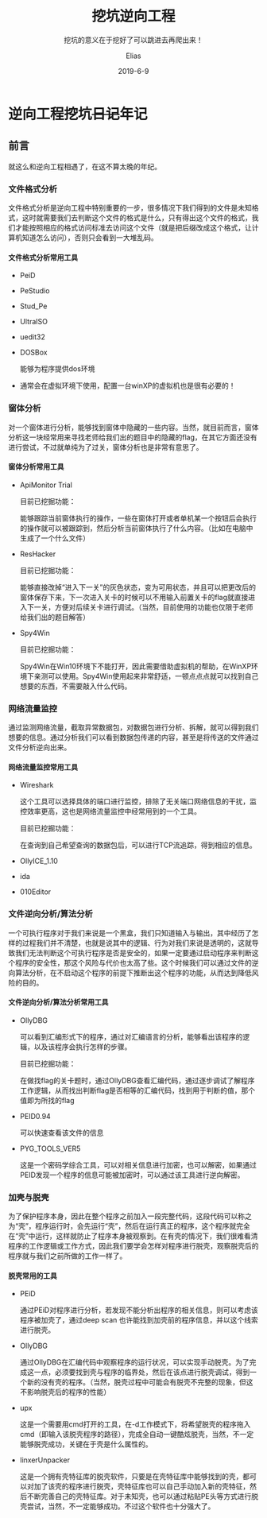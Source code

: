﻿---
layout:     post
title:      挖坑逆向工程
subtitle:   挖坑的意义在于挖好了可以跳进去再爬出来！
date:       2019-6-9
author:     Elias
header-img: img/post-bg-bluewhale_moon.jpg
catalog: true
tags:

    - Blog
---

# 逆向工程挖坑~~日记~~年记

## 前言

就这么和逆向工程相遇了，在这不算太晚的年纪。

### 文件格式分析

文件格式分析是逆向工程中特别重要的一步，很多情况下我们得到的文件是未知格式，这时就需要我们去判断这个文件的格式是什么，只有得出这个文件的格式，我们才能按照相应的格式访问标准去访问这个文件（就是把后缀改成这个格式，让计算机知道怎么访问），否则只会看到一大堆乱码。

#### 文件格式分析常用工具

- PeiD

- PeStudio

- Stud_Pe

- UltraISO

- uedit32

- DOSBox

  能够为程序提供dos环境

- 通常会在虚拟环境下使用，配置一台winXP的虚拟机也是很有必要的！

### 窗体分析

对一个窗体进行分析，能够找到窗体中隐藏的一些内容。当然，就目前而言，窗体分析这一块经常用来寻找老师给我们出的题目中的隐藏的flag，在其它方面还没有进行尝试，不过就单纯为了过关，窗体分析也是非常有意思了。

#### 窗体分析常用工具

- ApiMonitor Trial

  目前已挖掘功能：

  能够跟踪当前窗体执行的操作，一些在窗体打开或者单机某一个按钮后会执行的操作就可以被跟踪到，然后分析当前窗体执行了什么内容。（比如在电脑中生成了一个什么文件）

- ResHacker

  目前已挖掘功能：

  能够直接改掉“进入下一关”的灰色状态，变为可用状态，并且可以把更改后的窗体保存下来，下一次进入关卡的时候可以不用输入前置关卡的flag就直接进入下一关，方便对后续关卡进行调试。（当然，目前使用的功能也仅限于老师给我们出的题目解答）

- Spy4Win

  目前已挖掘功能：

  Spy4Win在Win10环境下不能打开，因此需要借助虚拟机的帮助，在WinXP环境下亲测可以使用。Spy4Win使用起来非常舒适，一顿点点点就可以找到自己想要的东西，不需要敲入什么代码。

### 网络流量监控

通过监测网络流量，截取异常数据包，对数据包进行分析、拆解，就可以得到我们想要的信息。通过分析我们可以看到数据包传递的内容，甚至是将传送的文件通过文件分析逆向出来。

#### 网络流量监控常用工具

- Wireshark

  这个工具可以选择具体的端口进行监控，排除了无关端口网络信息的干扰，监控效率更高，这也是网络流量监控中经常用到的一个工具。

  目前已挖掘功能：

  在查询到自己希望查询的数据包后，可以进行TCP流追踪，得到相应的信息。

- OllyICE_1.10

- ida

- 010Editor

### 文件逆向分析/算法分析

一个可执行程序对于我们来说是一个黑盒，我们只知道输入与输出，其中经历了怎样的过程我们并不清楚，也就是说其中的逻辑、行为对我们来说是透明的，这就导致我们无法判断这个可执行程序是否是安全的，如果一定要通过启动程序来判断这个程序的安全性，那这个风险与代价也太高了些。这个时候我们可以通过文件的逆向算法分析，在不启动这个程序的前提下推断出这个程序的功能，从而达到降低风险的目的。

#### 文件逆向分析/算法分析常用工具

- OllyDBG

  可以看到汇编形式下的程序，通过对汇编语言的分析，能够看出该程序的逻辑，以及该程序会执行怎样的步骤。

  目前已挖掘功能：

  在做找flag的关卡题时，通过OllyDBG查看汇编代码，通过逐步调试了解程序工作逻辑，从而找出判断flag是否相等的汇编代码，找到用于判断的值，那个值即为所找的flag

- PEID0.94

  可以快速查看该文件的信息

- PYG_TOOLS_VER5

  这是一个密码学综合工具，可以对相关信息进行加密，也可以解密，如果通过PEID发现一个程序的信息可能被加密时，可以通过该工具进行逆向解密。

### 加壳与脱壳

为了保护程序本身，因此在整个程序之前加入一段完整代码，这段代码可以称之为“壳”，程序运行时，会先运行“壳”，然后在运行真正的程序，这个程序就完全在“壳”中运行，这样就防止了程序本身被观察到。在有壳的情况下，我们很难看清程序的工作逻辑或工作方式，因此我们要学会怎样对程序进行脱壳，观察脱壳后的程序就与我们之前所做的工作一样了。

#### 脱壳常用的工具

- PEiD

  通过PEiD对程序进行分析，若发现不能分析出程序的相关信息，则可以考虑该程序被加壳了，通过deep scan 也许能找到加壳前的程序信息，并以这个线索进行脱壳。

- OllyDBG

  通过OllyDBG在汇编代码中观察程序的运行状况，可以实现手动脱壳。为了完成这一点，必须要找到壳与程序的临界处，然后在该点进行脱壳调试，得到一个新的没有壳的程序。（当然，脱壳过程中可能会有脱壳不完整的现象，但这不影响脱壳后的程序的性能）

- upx

  这是一个需要用cmd打开的工具，在-d工作模式下，将希望脱壳的程序拖入cmd（即输入该脱壳程序的路径），完成全自动一键酷炫脱壳，当然，不一定能够脱壳成功，关键在于壳是什么属性的。

- linxerUnpacker

  这是一个拥有壳特征库的脱壳软件，只要是在壳特征库中能够找到的壳，都可以对加了该壳的程序进行脱壳，壳特征库也可以自己手动加入新的壳特征，然后不断完善自己的壳特征库。对于未知壳，也可以通过粘贴PE头等方式进行脱壳尝试，当然，不一定能够成功。不过这个软件也十分强大了。